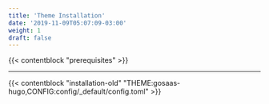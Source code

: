 ```yaml
---
title: 'Theme Installation'
date: '2019-11-09T05:07:09-03:00'
weight: 1
draft: false
---
```


{{< contentblock "prerequisites" >}}

---

{{< contentblock "installation-old" "THEME:gosaas-hugo,CONFIG:config/_default/config.toml" >}}
